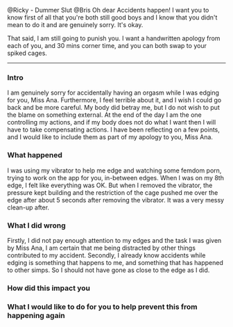 @Ricky - Dummer Slut @Bris Oh dear  Accidents happen! I want you to know first of all that you're both still good boys and I know that you didn't mean to do it and are genuinely sorry. It's okay. 

That said, I am still going to punish you. I want a handwritten apology from each of you, and 30 mins corner time, and you can both swap to your spiked cages.




-----------

### Intro
I am genuinely sorry for accidentally having an orgasm while I was edging for you, Miss Ana. Furthermore, I feel terrible about it, and I wish I could go back and be more careful. My body did betray me, but I do not wish to put the blame on something external. At the end of the day I am the one controlling my actions, and if my body does not do what I want then I will have to take compensating actions. I have been reflecting on a few points, and I would like to include them as part of my apology to you, Miss Ana.

### What happened
I was using my vibrator to help me edge and watching some femdom porn, trying to work on the app for you, in-between edges. When I was on my 8th edge, I felt like everything was OK. But when I removed the vibrator, the pressure kept building and the restriction of the cage pushed me over the edge after about 5 seconds after removing the vibrator. It was a very messy clean-up after.

### What I did wrong
Firstly, I did not pay enough attention to my edges and the task I was given by Miss Ana, I am certain that me being distracted by other things contributed to my accident. Secondly, I already know accidents while edging is something that happens to me, and something that has happened to other simps. So I should not have gone as close to the edge as I did.

### How did this impact you


### What I would like to do for you to help prevent this from happening again